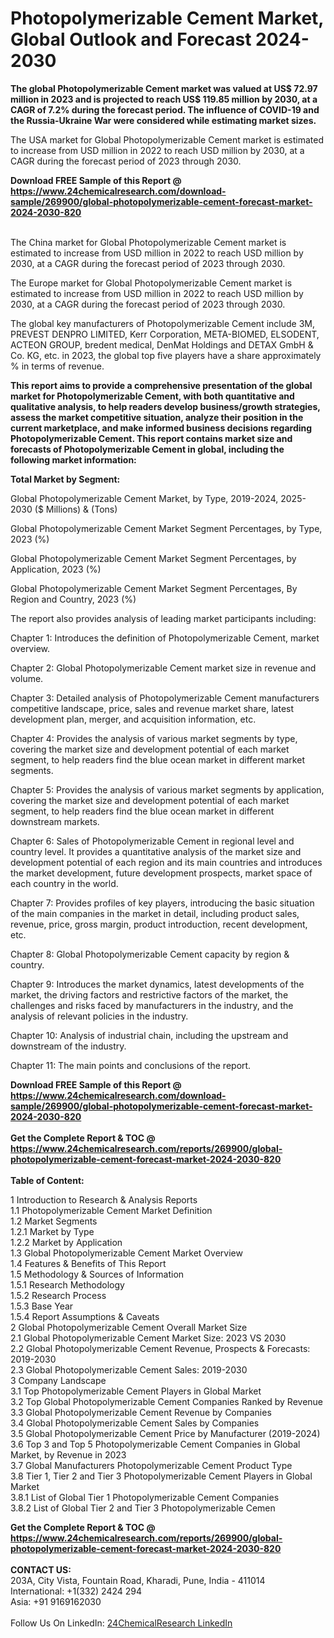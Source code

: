<h1>Photopolymerizable Cement Market, Global Outlook and Forecast 2024-2030</h1><p><strong>The global Photopolymerizable Cement market was valued at US$ 72.97 million in 2023 and is projected to reach US$ 119.85 million by 2030, at a CAGR of 7.2% during the forecast period. The influence of COVID-19 and the Russia-Ukraine War were considered while estimating market sizes.</strong></p><p>
</p><p>The USA market for Global Photopolymerizable Cement market is estimated to increase from USD million in 2022 to reach USD million by 2030, at a CAGR during the forecast period of 2023 through 2030.</p><div><b>Download FREE Sample of this Report @ 
            <a href="https://www.24chemicalresearch.com/download-sample/269900/global-photopolymerizable-cement-forecast-market-2024-2030-820">
            https://www.24chemicalresearch.com/download-sample/269900/global-photopolymerizable-cement-forecast-market-2024-2030-820</a></b></div><br><p>
</p><p>The China market for Global Photopolymerizable Cement market is estimated to increase from USD million in 2022 to reach USD million by 2030, at a CAGR during the forecast period of 2023 through 2030.</p><p>
</p><p>The Europe market for Global Photopolymerizable Cement market is estimated to increase from USD million in 2022 to reach USD million by 2030, at a CAGR during the forecast period of 2023 through 2030.</p><p>
</p><p>The global key manufacturers of Photopolymerizable Cement include 3M, PREVEST DENPRO LIMITED, Kerr Corporation, META-BIOMED, ELSODENT, ACTEON GROUP, bredent medical, DenMat Holdings and DETAX GmbH &amp; Co. KG, etc. in 2023, the global top five players have a share approximately % in terms of revenue.</p><p>
<strong>This report aims to provide a comprehensive presentation of the global market for Photopolymerizable Cement, with both quantitative and qualitative analysis, to help readers develop business/growth strategies, assess the market competitive situation, analyze their position in the current marketplace, and make informed business decisions regarding Photopolymerizable Cement. This report contains market size and forecasts of Photopolymerizable Cement in global, including the following market information:</strong></p><p>
</p><p>
<strong>Total Market by Segment:</strong></p><p>
Global Photopolymerizable Cement Market, by Type, 2019-2024, 2025-2030 ($ Millions) &amp; (Tons)</p><p>
Global Photopolymerizable Cement Market Segment Percentages, by Type, 2023 (%)</p><p>
</p><p>
Global Photopolymerizable Cement Market Segment Percentages, by Application, 2023 (%)</p><p>
</p><p>
Global Photopolymerizable Cement Market Segment Percentages, By Region and Country, 2023 (%)</p><p>
</p><p>
The report also provides analysis of leading market participants including:</p><p>
</p><p>
</p><p>
Chapter 1: Introduces the definition of Photopolymerizable Cement, market overview.</p><p>
Chapter 2: Global Photopolymerizable Cement market size in revenue and volume.</p><p>
Chapter 3: Detailed analysis of Photopolymerizable Cement manufacturers competitive landscape, price, sales and revenue market share, latest development plan, merger, and acquisition information, etc.</p><p>
Chapter 4: Provides the analysis of various market segments by type, covering the market size and development potential of each market segment, to help readers find the blue ocean market in different market segments.</p><p>
Chapter 5: Provides the analysis of various market segments by application, covering the market size and development potential of each market segment, to help readers find the blue ocean market in different downstream markets.</p><p>
Chapter 6: Sales of Photopolymerizable Cement in regional level and country level. It provides a quantitative analysis of the market size and development potential of each region and its main countries and introduces the market development, future development prospects, market space of each country in the world.</p><p>
Chapter 7: Provides profiles of key players, introducing the basic situation of the main companies in the market in detail, including product sales, revenue, price, gross margin, product introduction, recent development, etc.</p><p>
Chapter 8: Global Photopolymerizable Cement capacity by region &amp; country.</p><p>
Chapter 9: Introduces the market dynamics, latest developments of the market, the driving factors and restrictive factors of the market, the challenges and risks faced by manufacturers in the industry, and the analysis of relevant policies in the industry.</p><p>
Chapter 10: Analysis of industrial chain, including the upstream and downstream of the industry.</p><p>
Chapter 11: The main points and conclusions of the report.</p><div><b>Download FREE Sample of this Report @ 
            <a href="https://www.24chemicalresearch.com/download-sample/269900/global-photopolymerizable-cement-forecast-market-2024-2030-820">
            https://www.24chemicalresearch.com/download-sample/269900/global-photopolymerizable-cement-forecast-market-2024-2030-820</a></b></div><br><div><b>Get the Complete Report & TOC @ 
            <a href="https://www.24chemicalresearch.com/reports/269900/global-photopolymerizable-cement-forecast-market-2024-2030-820">
            https://www.24chemicalresearch.com/reports/269900/global-photopolymerizable-cement-forecast-market-2024-2030-820</a></b></div><br>
            <b>Table of Content:</b><p>1 Introduction to Research & Analysis Reports<br />
    1.1 Photopolymerizable Cement Market Definition<br />
    1.2 Market Segments<br />
        1.2.1 Market by Type<br />
        1.2.2 Market by Application<br />
    1.3 Global Photopolymerizable Cement Market Overview<br />
    1.4 Features & Benefits of This Report<br />
    1.5 Methodology & Sources of Information<br />
        1.5.1 Research Methodology<br />
        1.5.2 Research Process<br />
        1.5.3 Base Year<br />
        1.5.4 Report Assumptions & Caveats<br />
2 Global Photopolymerizable Cement Overall Market Size<br />
    2.1 Global Photopolymerizable Cement Market Size: 2023 VS 2030<br />
    2.2 Global Photopolymerizable Cement Revenue, Prospects & Forecasts: 2019-2030<br />
    2.3 Global Photopolymerizable Cement Sales: 2019-2030<br />
3 Company Landscape<br />
    3.1 Top Photopolymerizable Cement Players in Global Market<br />
    3.2 Top Global Photopolymerizable Cement Companies Ranked by Revenue<br />
    3.3 Global Photopolymerizable Cement Revenue by Companies<br />
    3.4 Global Photopolymerizable Cement Sales by Companies<br />
    3.5 Global Photopolymerizable Cement Price by Manufacturer (2019-2024)<br />
    3.6 Top 3 and Top 5 Photopolymerizable Cement Companies in Global Market, by Revenue in 2023<br />
    3.7 Global Manufacturers Photopolymerizable Cement Product Type<br />
    3.8 Tier 1, Tier 2 and Tier 3 Photopolymerizable Cement Players in Global Market<br />
        3.8.1 List of Global Tier 1 Photopolymerizable Cement Companies<br />
        3.8.2 List of Global Tier 2 and Tier 3 Photopolymerizable Cemen</p><div><b>Get the Complete Report & TOC @ 
            <a href="https://www.24chemicalresearch.com/reports/269900/global-photopolymerizable-cement-forecast-market-2024-2030-820">
            https://www.24chemicalresearch.com/reports/269900/global-photopolymerizable-cement-forecast-market-2024-2030-820</a></b></div><br><b>CONTACT US:</b><br>
            203A, City Vista, Fountain Road, Kharadi, Pune, India - 411014<br>
            International: +1(332) 2424 294<br>
            Asia: +91 9169162030 <br><br>
            Follow Us On LinkedIn: <a href="https://www.linkedin.com/company/24chemicalresearch/">24ChemicalResearch LinkedIn</a>